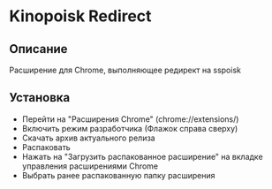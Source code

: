 # Kinopoisk Redirect

## Описание
Расширение для Chrome, выполняющее редирект на sspoisk

## Установка
- Перейти на "Расширения Chrome" (chrome://extensions/)
- Включить режим разработчика (Флажок справа сверху)
- Скачать архив актуального релиза
- Распаковать
- Нажать на "Загрузить распакованное расширение" на вкладке управления расширениями Chrome
- Выбрать ранее распакованную папку расширения
